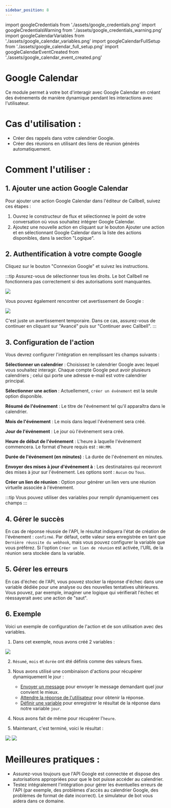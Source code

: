 ```yaml
---
sidebar_position: 8
---
```


import googleCredentials from './assets/google_credentials.png'
import googleCredentialsWarning from './assets/google_credentials_warning.png'
import googleCalendarVariables from './assets/google_calendar_variables.png'
import googleCalendarFullSetup from './assets/google_calendar_full_setup.png'
import googleCalendarEventCreated from './assets/google_calendar_event_created.png'

# Google Calendar

Ce module permet à votre bot d'interagir avec Google Calendar en créant des événements de manière dynamique pendant les interactions avec l'utilisateur.

# Cas d'utilisation :

- Créer des rappels dans votre calendrier Google.
- Créer des réunions en utilisant des liens de réunion générés automatiquement.

# Comment l'utiliser :

## 1. Ajouter une action Google Calendar

Pour ajouter une action Google Calendar dans l'éditeur de Callbell, suivez ces étapes :

1. Ouvrez le constructeur de flux et sélectionnez le point de votre conversation où vous souhaitez intégrer Google Calendar.
2. Ajoutez une nouvelle action en cliquant sur le bouton Ajouter une action et en sélectionnant Google Calendar dans la liste des actions disponibles, dans la section "Logique".

## 2. Authentification à votre compte Google

Cliquez sur le bouton "Connexion Google" et suivez les instructions.

:::tip
Assurez-vous de sélectionner tous les droits. Le bot Callbell ne fonctionnera pas correctement si des autorisations sont manquantes.

<div class="text--center">
    <img src={googleCredentials} width={500} />
</div>

Vous pouvez également rencontrer cet avertissement de Google :

<div class="text--center">
    <img src={googleCredentialsWarning} width={500} />
</div>

C'est juste un avertissement temporaire. Dans ce cas, assurez-vous de continuer en cliquant sur "Avancé" puis sur "Continuer avec Callbell".
:::

## 3. Configuration de l'action

Vous devrez configurer l'intégration en remplissant les champs suivants :

**Sélectionner un calendrier** : Choisissez le calendrier Google avec lequel vous souhaitez interagir. Chaque compte Google peut avoir plusieurs calendriers ; celui qui porte une adresse e-mail est votre calendrier principal.

**Sélectionner une action** : Actuellement, `créer un événement` est la seule option disponible.

**Résumé de l'événement** : Le titre de l'événement tel qu'il apparaîtra dans le calendrier.

**Mois de l'événement** : Le mois dans lequel l'événement sera créé.

**Jour de l'événement** : Le jour où l'événement sera créé.

**Heure de début de l'événement** : L'heure à laquelle l'événement commencera. Le format d'heure requis est : `HH:MM`.

**Durée de l'événement (en minutes)** : La durée de l'événement en minutes.

**Envoyer des mises à jour d'événement à** : Les destinataires qui recevront des mises à jour sur l'événement. Les options sont : `Aucun` ou `Tous`.

**Créer un lien de réunion** : Option pour générer un lien vers une réunion virtuelle associée à l'événement.

:::tip
Vous pouvez utiliser des variables pour remplir dynamiquement ces champs
:::

## 4. Gérer le succès

En cas de réponse réussie de l'API, le résultat indiquera l'état de création de l'événement : `confirmé`. Par défaut, cette valeur sera enregistrée en tant que `Dernière réussite du webhook`, mais vous pouvez configurer la variable que vous préférez. Si l'option `Créer un lien de réunion` est activée, l'URL de la réunion sera stockée dans la variable.

## 5. Gérer les erreurs

En cas d'échec de l'API, vous pouvez stocker la réponse d'échec dans une variable dédiée pour une analyse ou des nouvelles tentatives ultérieures. Vous pouvez, par exemple, imaginer une logique qui vérifierait l'échec et réessayerait avec une action de "saut".

## 6. Exemple

Voici un exemple de configuration de l'action et de son utilisation avec des variables.

1. Dans cet exemple, nous avons créé 2 variables :
   
<img src={googleCalendarVariables} width={500} />

2. `Résumé`, `mois` et `durée` ont été définis comme des valeurs fixes.

3. Nous avons utilisé une combinaison d'actions pour récupérer dynamiquement le jour :

   - [Envoyer un message](/bot/editor/actions/interaction/send_message) pour envoyer le message demandant quel jour convient le mieux.
   - [Attendre la réponse de l'utilisateur](/bot/editor/actions/interaction/wait_user_answer) pour obtenir la réponse.
   - [Définir une variable](/bot/editor/actions/logic/set_variable) pour enregistrer le résultat de la réponse dans notre variable `jour`.

4. Nous avons fait de même pour récupérer l'`heure`.

5. Maintenant, c'est terminé, voici le résultat :

<img src={googleCalendarFullSetup} width={500} />

<img src={googleCalendarEventCreated} width={500} />

# Meilleures pratiques :

- Assurez-vous toujours que l'API Google est connectée et dispose des autorisations appropriées pour que le bot puisse accéder au calendrier.
- Testez intégralement l'intégration pour gérer les éventuelles erreurs de l'API (par exemple, des problèmes d'accès au calendrier Google, des problèmes de format de date incorrect). Le simulateur de bot vous aidera dans ce domaine.